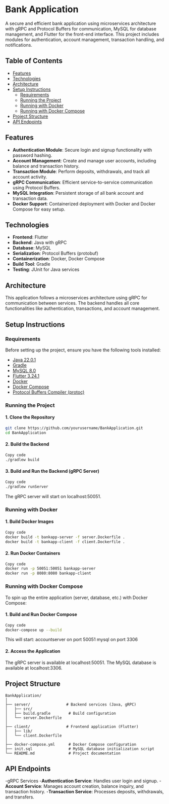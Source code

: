 # Bank Application

A secure and efficient bank application using microservices architecture with gRPC and Protocol Buffers for communication, MySQL for database management, and Flutter for the front-end interface. This project includes modules for authentication, account management, transaction handling, and notifications.

## Table of Contents
- [Features](#features)
- [Technologies](#technologies)
- [Architecture](#architecture)
- [Setup Instructions](#setup-instructions)
  - [Requirements](#requirements)
  - [Running the Project](#running-the-project)
  - [Running with Docker](#running-with-docker)
  - [Running with Docker Compose](#running-with-docker-compose)
- [Project Structure](#project-structure)
- [API Endpoints](#api-endpoints)

## Features
- **Authentication Module**: Secure login and signup functionality with password hashing.
- **Account Management**: Create and manage user accounts, including balance and transaction history.
- **Transaction Module**: Perform deposits, withdrawals, and track all account activity.
- **gRPC Communication**: Efficient service-to-service communication using Protocol Buffers.
- **MySQL Integration**: Persistent storage of all bank account and transaction data.
- **Docker Support**: Containerized deployment with Docker and Docker Compose for easy setup.

## Technologies
- **Frontend**: Flutter
- **Backend**: Java with gRPC
- **Database**: MySQL
- **Serialization**: Protocol Buffers (protobuf)
- **Containerization**: Docker, Docker Compose
- **Build Tool**: Gradle
- **Testing**: JUnit for Java services

## Architecture
This application follows a microservices architecture using gRPC for communication between services. The backend handles all core functionalities like authentication, transactions, and account management.

## Setup Instructions

### Requirements
Before setting up the project, ensure you have the following tools installed:
- [Java 22.0.1](https://openjdk.java.net/)
- [Gradle](https://gradle.org/)
- [MySQL 8.0](https://www.mysql.com/)
- [Flutter 3.24.1](https://flutter.dev/docs/get-started/install)
- [Docker](https://www.docker.com/)
- [Docker Compose](https://docs.docker.com/compose/install/)
- [Protocol Buffers Compiler (protoc)](https://grpc.io/docs/protoc-installation/)


### Running the Project

#### 1. Clone the Repository
```bash
git clone https://github.com/yourusername/BankApplication.git
cd BankApplication
```

#### 2. Build the Backend
```bash
Copy code
./gradlew build
```

#### 3. Build and Run the Backend (gRPC Server)
```bash
Copy code
./gradlew runServer
```
The gRPC server will start on localhost:50051.

### Running with Docker

#### 1. Build Docker Images
```bash
Copy code
docker build -t bankapp-server -f server.Dockerfile .
docker build -t bankapp-client -f client.Dockerfile .
```

#### 2. Run Docker Containers
```bash
Copy code
docker run -p 50051:50051 bankapp-server
docker run -p 8080:8080 bankapp-client
```

### Running with Docker Compose
To spin up the entire application (server, database, etc.) with Docker Compose:

#### 1. Build and Run Docker Compose
```bash
Copy code
docker-compose up --build
```
This will start:
accountserver on port 50051
mysql on port 3306

#### 2. Access the Application
The gRPC server is available at localhost:50051.
The MySQL database is available at localhost:3306.


## Project Structure
```
BankApplication/
│
├── server/                # Backend services (Java, gRPC)
│   ├── src/
│   ├── build.gradle        # Build configuration
│   └── server.Dockerfile
│
├── client/                # Frontend application (Flutter)
│   ├── lib/
│   └── client.Dockerfile
│
├── docker-compose.yml      # Docker Compose configuration
├── init.sql                # MySQL database initialization script
└── README.md               # Project documentation
```

## API Endpoints
-gRPC Services
-**Authentication Service**: Handles user login and signup.
-**Account Service**: Manages account creation, balance inquiry, and transaction history.
-**Transaction Service**: Processes deposits, withdrawals, and transfers.


